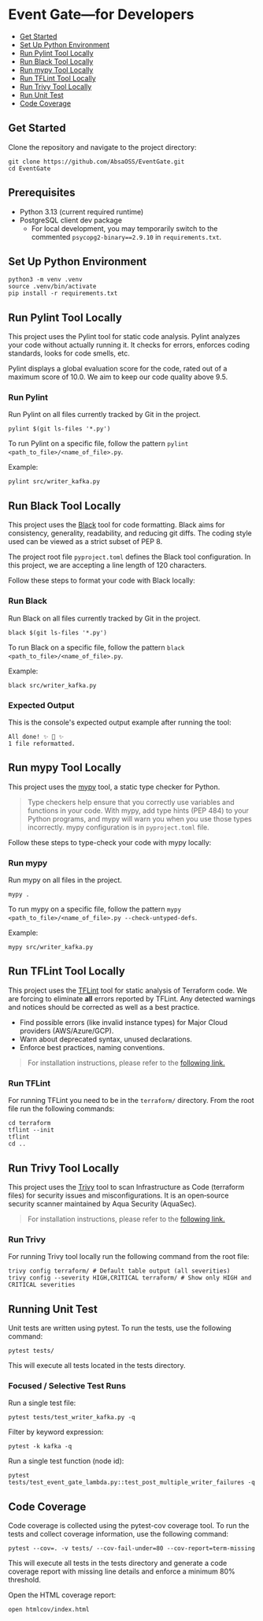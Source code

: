 # Event Gate—for Developers

- [Get Started](#get-started)
- [Set Up Python Environment](#set-up-python-environment)
- [Run Pylint Tool Locally](#run-pylint-tool-locally)
- [Run Black Tool Locally](#run-black-tool-locally)
- [Run mypy Tool Locally](#run-mypy-tool-locally)
- [Run TFLint Tool Locally](#run-tflint-tool-locally)
- [Run Trivy Tool Locally](#run-trivy-tool-locally)
- [Run Unit Test](#running-unit-test)
- [Code Coverage](#code-coverage)

## Get Started

Clone the repository and navigate to the project directory:

```shell
git clone https://github.com/AbsaOSS/EventGate.git
cd EventGate
```

## Prerequisites
- Python 3.13 (current required runtime)
- PostgreSQL client dev package
  - For local development, you may temporarily switch to the commented `psycopg2-binary==2.9.10` in `requirements.txt`.

## Set Up Python Environment
```shell
python3 -m venv .venv
source .venv/bin/activate
pip install -r requirements.txt
```

## Run Pylint Tool Locally

This project uses the Pylint tool for static code analysis. Pylint analyzes your code without actually running it. It checks for errors, enforces coding standards, looks for code smells, etc.

Pylint displays a global evaluation score for the code, rated out of a maximum score of 10.0. We aim to keep our code quality above 9.5.

### Run Pylint
Run Pylint on all files currently tracked by Git in the project.
```shell
pylint $(git ls-files '*.py')
```

To run Pylint on a specific file, follow the pattern `pylint <path_to_file>/<name_of_file>.py`.

Example:
```shell
pylint src/writer_kafka.py
``` 

## Run Black Tool Locally
This project uses the [Black](https://github.com/psf/black) tool for code formatting.
Black aims for consistency, generality, readability, and reducing git diffs.
The coding style used can be viewed as a strict subset of PEP 8.

The project root file `pyproject.toml` defines the Black tool configuration.
In this project, we are accepting a line length of 120 characters.

Follow these steps to format your code with Black locally:

### Run Black
Run Black on all files currently tracked by Git in the project.
```shell
black $(git ls-files '*.py')
```

To run Black on a specific file, follow the pattern `black <path_to_file>/<name_of_file>.py`.

Example:
```shell
black src/writer_kafka.py
``` 

### Expected Output
This is the console's expected output example after running the tool:
```
All done! ✨ 🍰 ✨
1 file reformatted.
```

## Run mypy Tool Locally

This project uses the [mypy](https://mypy.readthedocs.io/en/stable/) tool, a static type checker for Python.

> Type checkers help ensure that you correctly use variables and functions in your code.
> With mypy, add type hints (PEP 484) to your Python programs,
> and mypy will warn you when you use those types incorrectly.
mypy configuration is in `pyproject.toml` file.

Follow these steps to type-check your code with mypy locally:

### Run mypy

Run mypy on all files in the project.
```shell
mypy .
```

To run mypy on a specific file, follow the pattern `mypy <path_to_file>/<name_of_file>.py --check-untyped-defs`.

Example:
```shell
mypy src/writer_kafka.py
``` 

## Run TFLint Tool Locally

This project uses the [TFLint](https://github.com/terraform-linters/tflint) tool for static analysis of Terraform code.
We are forcing to eliminate **all** errors reported by TFLint. Any detected warnings and notices should be corrected as well as a best practice.

- Find possible errors (like invalid instance types) for Major Cloud providers (AWS/Azure/GCP).
- Warn about deprecated syntax, unused declarations. 
- Enforce best practices, naming conventions.

> For installation instructions, please refer to the [following link.](https://github.com/terraform-linters/tflint)

### Run TFLint

For running TFLint you need to be in the `terraform/` directory. From the root file run the following commands:
```shell
cd terraform
tflint --init
tflint
cd ..
```

## Run Trivy Tool Locally

This project uses the [Trivy](https://trivy.dev/latest/) tool to scan Infrastructure as Code (terraform files) for security issues and misconfigurations.
It is an open‑source security scanner maintained by Aqua Security (AquaSec).

> For installation instructions, please refer to the [following link.](https://trivy.dev/latest/getting-started/installation/)

### Run Trivy

For running Trivy tool locally run the following command from the root file:
```shell
trivy config terraform/ # Default table output (all severities)
trivy config --severity HIGH,CRITICAL terraform/ # Show only HIGH and CRITICAL severities
```

## Running Unit Test

Unit tests are written using pytest. To run the tests, use the following command:

```shell
pytest tests/
```

This will execute all tests located in the tests directory.

### Focused / Selective Test Runs
Run a single test file:
```shell
pytest tests/test_writer_kafka.py -q
```
Filter by keyword expression:
```shell
pytest -k kafka -q
```
Run a single test function (node id):
```shell
pytest tests/test_event_gate_lambda.py::test_post_multiple_writer_failures -q
```

## Code Coverage

Code coverage is collected using the pytest-cov coverage tool. To run the tests and collect coverage information, use the following command:

```shell
pytest --cov=. -v tests/ --cov-fail-under=80 --cov-report=term-missing
```

This will execute all tests in the tests directory and generate a code coverage report with missing line details and enforce a minimum 80% threshold.

Open the HTML coverage report:
```shell
open htmlcov/index.html
```
